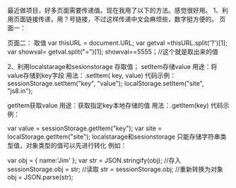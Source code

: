 最近做项目，好多页面需要传递值。现在我用了以下的方法。感觉很好用。
1、利用页面链接传递，用？号链接，不过这样传递中文会麻烦些，数字挺方便的。
页面一：
<script> 
function to(){ 
var getval =document.getElementById("cc").value; 
window.location.href="b.html?id="5555"; 
} 
</script> 
页面二：
取值
var thisURL = document.URL; 
var getval =thisURL.split('?')[1]; 
var showval= getval.split("=")[1]; 
showval==5555；//这个就是取出来的值

2、利用localstarage和sesionstorage 存取值；
setItem存储value
用途：将value存储到key字段
用法：.setItem( key, value)
代码示例：
sessionStorage.setItem("key", "value"); localStorage.setItem("site", "js8.in");

getItem获取value
用途：获取指定key本地存储的值
用法：.getItem(key)
代码示例：

var value = sessionStorage.getItem("key"); var site = localStorage.getItem("site");
localstarage和sesionstorage 只能存储字符串类型值，对象类型的值可以先进行转化
例如：

var obj = { name:'Jim' };
var str = JSON.stringify(obj); 
//存入 
sessionStorage.obj = str; 
//读取 
str = sessionStorage.obj; 
//重新转换为对象 
obj = JSON.parse(str);